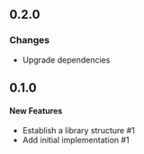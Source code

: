 ## 0.2.0

### Changes

  - Upgrade dependencies

## 0.1.0

#### New Features

  - Establish a library structure #1
  - Add initial implementation #1
